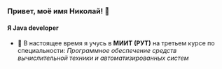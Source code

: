 ### Привет, моё имя Николай! 👋
#### Я Java developer

- 🌱 В настоящее время я учусь в **МИИТ (РУТ)** на третьем курсе по специальности: *Программное обеспечение средств вычислительной техники и автоматизированных систем*

<!--
**MrGreenNV/MrGreenNV** is a ✨ _special_ ✨ repository because its `README.md` (this file) appears on your GitHub profile.

Here are some ideas to get you started:

- 🔭 I’m currently working on ...
- 🌱 I’m currently learning ...
- 👯 I’m looking to collaborate on ...
- 🤔 I’m looking for help with ...
- 💬 Ask me about ...
- 📫 How to reach me: ...
- 😄 Pronouns: ...
- ⚡ Fun fact: ...
-->
